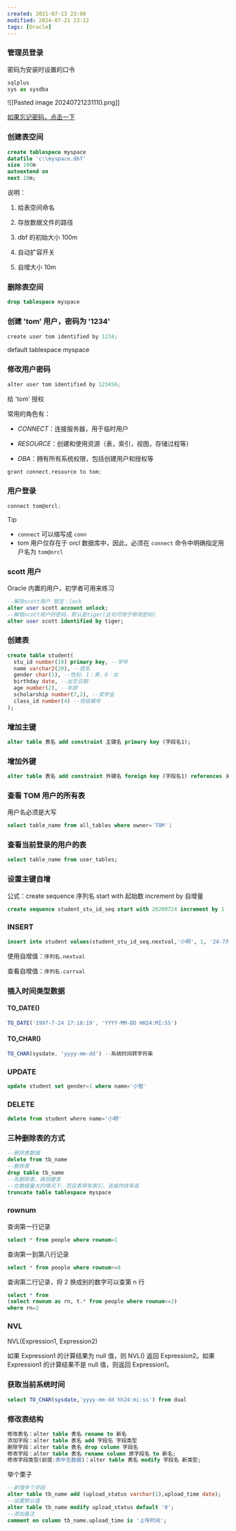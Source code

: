 ```yaml
---
created: 2021-07-13 23:08
modified: 2024-07-21 23:12
tags: [Oracle]
---
```


### 管理员登录

密码为安装时设置的口令

```javascript
sqlplus
sys as sysdba
```

![[Pasted image 20240721231110.png]]

[如果忘记密码，点击一下](https://blog.csdn.net/qq_42192693/article/details/87924264)

### 创建表空间

```sql
create tablespace myspace
datafile 'c:\myspace.dbf'
size 100m
autoextend on
next 10m;
```

说明：

1. 给表空间命名

2. 存放数据文件的路径

3. dbf 的初始大小 100m

4. 自动扩容开关

5. 自增大小 10m

### 删除表空间

```sql
drop tablespace myspace
```

### 创建 'tom' 用户，密码为 '1234'

```javascript
create user tom identified by 1234;
```

default tablespace myspace

### 修改用户密码

```javascript
alter user tom identified by 123456;
```

给 'tom' 授权

常用的角色有：

- *CONNECT*：连接服务器，用于临时用户

- *RESOURCE*：创建和使用资源（表，索引，视图，存储过程等）

- *DBA*：拥有所有系统权限，包括创建用户和授权等

```javascript
grant connect,resource to tom;
```

### 用户登录

```javascript
connect tom@orcl;
```

> [!tip] 
> - `connect` 可以缩写成 `conn`
> - tom 用户仅存在于 *orcl* 数据库中，因此，必须在 `connect` 命令中明确指定用户名为 `tom@orcl`

### scott 用户

Oracle 内置的用户，初学者可用来练习

```sql
--解锁scott用户 锁定：lock
alter user scott account unlock;
--解锁scott用户的密码，默认是tiger(此句可用于修改密码)
alter user scott identified by tiger;
```

### 创建表

```sql
create table student(
  stu_id number(10) primary key, --学号
  name varchar2(20), --姓名
  gender char(1), --性别，1：男，0：女
  birthday date, --出生日期
  age number(2), --年龄
  scholarship number(7,2), --奖学金
  class_id number(4) --班级编号
);
```

### 增加主键

```sql
alter table 表名 add constraint 主键名 primary key (字段名1);
```

### 增加外键

```sql
alter table 表名 add constraint 外键名 foreign key (字段名1) references 关联表 (字段名2);
```

### 查看 TOM 用户的所有表

用户名必须是大写

```sql
select table_name from all_tables where owner='TOM'；
```

### 查看当前登录的用户的表

```sql
select table_name from user_tables;
```

### 设置主键自增

公式：create sequence 序列名 start with 起始数 increment by 自增量

```sql
create sequence student_stu_id_seq start with 20200724 increment by 1
```

### INSERT

```sql
insert into student values(student_stu_id_seq.nextval,'小明', 1, '24-7月-2020', 18, 2000.5,2002);
```

使用自增值：`序列名.nextval`

查看自增值：`序列名.currval`

### 插入时间类型数据

#### TO_DATE()

```javascript
TO_DATE('1997-7-24 17:18:19', 'YYYY-MM-DD HH24:MI:SS')
```

#### TO_CHAR()

```javascript
TO_CHAR(sysdate, 'yyyy-mm-dd') --系统时间转字符串
```

### UPDATE

```sql
update student set gender=1 where name='小智'
```

### DELETE

```javascript
delete from student where name='小明'
```

### 三种删除表的方式

```sql
--删除表数据
delete from tb_name
--删除表
drop table tb_name
--先删除表，再创建表
--在数据量大的情况下，而且表带有索引，该操作效率高
truncate table tablespace myspace
```

### rownum

查询第一行记录

```sql
select * from people where rownum=1
```

查询第一到第八行记录

```sql
select * from people where rownum<=8
```

查询第二行记录，将 2 换成别的数字可以查第 n 行

```sql
select * from 
(select rownum as rn, t.* from people where rownum<=2) 
where rn=2
```

### NVL

NVL(Expression1, Expression2)

如果 Expression1 的计算结果为 null 值，则 NVL() 返回 Expression2。如果 Expression1 的计算结果不是 null 值，则返回 Expression1。

### 获取当前系统时间

```sql
select TO_CHAR(sysdate,'yyyy-mm-dd hh24:mi:ss') from dual
```

### 修改表结构

```sql
修改表名：alter table 表名 rename to 新名
添加字段：alter table 表名 add 字段名 字段类型
删除字段：alter table 表名 drop column 字段名
修改字段：alter table 表名 rename column 原字段名 to 新名;
修改字段类型(前提:表中无数据)：alter table 表名 modify 字段名 新类型;
```

举个栗子

```sql
--新增多个字段
alter table tb_name add (upload_status varchar(1),upload_time date);
--设置默认值
alter table tb_name modify upload_status default '0';
--添加备注
comment on column tb_name.upload_time is '上传时间';
```

